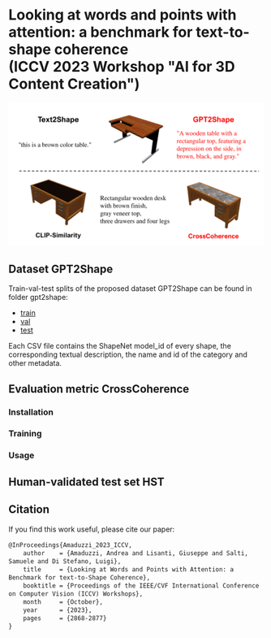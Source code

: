 # Looking at words and points with attention: a benchmark for text-to-shape coherence <br /> (ICCV 2023 Workshop "AI for 3D Content Creation")

<img src="readme_pics/teaser.pdf" alt="image data" title="Image">

## Dataset GPT2Shape
Train-val-test splits of the proposed dataset GPT2Shape can be found in folder gpt2shape:
* [train](gpt2shape/train.csv)
* [val](gpt2shape/val.csv)
* [test](gpt2shape/test.csv)

Each CSV file contains the ShapeNet model_id of every shape, the corresponding textual description, the name and id of the category and other metadata.

## Evaluation metric CrossCoherence
### Installation
### Training
### Usage


## Human-validated test set HST


## Citation
If you find this work useful, please cite our paper:
```
@InProceedings{Amaduzzi_2023_ICCV,
    author    = {Amaduzzi, Andrea and Lisanti, Giuseppe and Salti, Samuele and Di Stefano, Luigi},
    title     = {Looking at Words and Points with Attention: a Benchmark for text-to-Shape Coherence},
    booktitle = {Proceedings of the IEEE/CVF International Conference on Computer Vision (ICCV) Workshops},
    month     = {October},
    year      = {2023},
    pages     = {2868-2877}
}